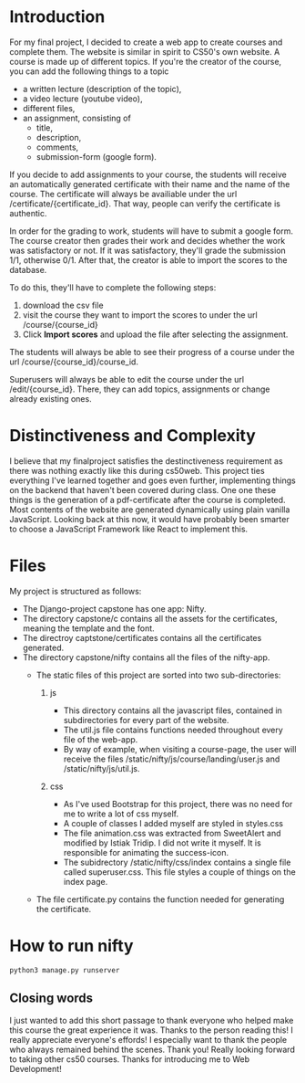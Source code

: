 # Introduction
For my final project, I decided to create a web app to create courses and complete them.
The website is similar in spirit to CS50's own website.
A course is made up of different topics. If you're the creator of the course, you can add the following things to a topic
* a written lecture (description of the topic),
* a video lecture (youtube video),
* different files,
* an assignment, consisting of
    * title,
    * description,
    * comments,
    * submission-form (google form).

If you decide to add assignments to your course, the students will receive an automatically generated certificate with their name and the name of the course. The certificate will always be availiable under the url /certificate/{certificate_id}. That way, people can verify the certificate is authentic.

In order for the grading to work, students will have to submit a google form. The course creator then grades their work and decides whether the work was satisfactory or not.
If it was satisfactory, they'll grade the submission 1/1, otherwise 0/1. After that, the creator is able to import the scores to the database.

To do this, they'll have to complete the following steps:
1. download the csv file
2. visit the course they want to import the scores to under the url /course/{course_id}
3. Click **Import scores** and upload the file after selecting the assignment.

The students will always be able to see their progress of a course under the url /course/{course_id}/course_id.

Superusers will always be able to edit the course under the url /edit/{course_id}.
There, they can add topics, assignments or change already existing ones.

# Distinctiveness and Complexity
I believe that my finalproject satisfies the destinctiveness requirement as there was nothing exactly like this during cs50web. This project ties everything I've learned together and goes even further, implementing things on the backend that haven't been covered during class.
One one these things is the generation of a pdf-certificate after the course is completed.
Most contents of the website are generated dynamically using plain vanilla JavaScript.
Looking back at this now, it would have probably been smarter to choose a JavaScript Framework like React to implement this.

# Files
My project is structured as follows:
* The Django-project capstone has one app: Nifty.
* The directory capstone/c contains all the assets for the certificates, meaning the template and the font.
* The directroy captstone/certificates contains all the certificates generated.
* The directory capstone/nifty contains all the files of the nifty-app.
    * The static files of this project are sorted into two sub-directories:
        1. js
            * This directory contains all the javascript files, contained in subdirectories for every part of the website.
            * The util.js file contains functions needed throughout every file of the web-app.
            * By way of example, when visiting a course-page, the user will receive the files /static/nifty/js/course/landing/user.js and /static/nifty/js/util.js.

        2. css
            * As I've used Bootstrap for this project, there was no need for me to write a lot of css myself.
            * A couple of classes I added myself are styled in styles.css
            * The file animation.css was extracted from SweetAlert and modified by Istiak Tridip. I did not write it myself. It is responsible for animating the success-icon.
            * The subidrectory /static/nifty/css/index contains a single file called superuser.css. This file styles a couple of things on the index page.

    * The file certificate.py contains the function needed for generating the certificate.

# How to run nifty
```python3 manage.py runserver```

## Closing words
I just wanted to add this short passage to thank everyone who helped make this course the great experience it was.
Thanks to the person reading this! I really appreciate everyone's effords! I especially want to thank the people who always remained behind the scenes. Thank you! Really looking forward to taking other cs50 courses. Thanks for introducing me to Web Development!